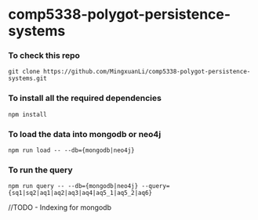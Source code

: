 # comp5338-polygot-persistence-systems
### To check this repo
```
git clone https://github.com/MingxuanLi/comp5338-polygot-persistence-systems.git
```
### To install all the required dependencies
```
npm install
```

### To load the data into mongodb or neo4j
```
npm run load -- --db={mongodb|neo4j}
```

### To run the query 
```
npm run query -- --db={mongodb|neo4j} --query={sq1|sq2|aq1|aq2|aq3|aq4|aq5_1|aq5_2|aq6}
```

//TODO - Indexing for mongodb
